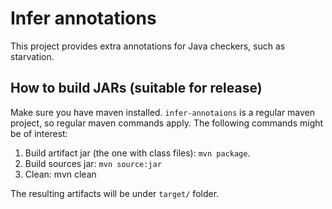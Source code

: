 # Infer annotations

This project provides extra annotations for Java checkers, such as starvation.

## How to build JARs (suitable for release)

Make sure you have maven installed. `infer-annotaions` is a regular
maven project, so regular maven commands apply. The following commands might be of interest:

1. Build artifact jar (the one with class files): `mvn package`.
2. Build sources jar: `mvn source:jar`
3. Clean: mvn clean

The resulting artifacts will be under `target/` folder.
